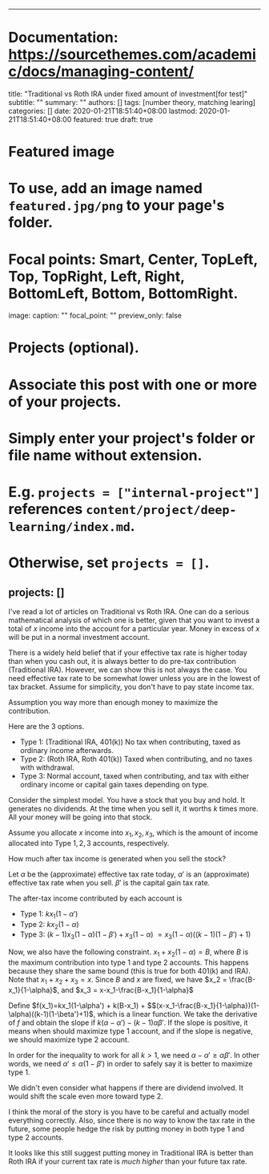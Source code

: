 
---
# Documentation: https://sourcethemes.com/academic/docs/managing-content/

title: "Traditional vs Roth IRA under fixed amount of investment[for test]"
subtitle: ""
summary: ""
authors: []
tags: [number theory, matching learing]
categories: []
date: 2020-01-21T18:51:40+08:00
lastmod: 2020-01-21T18:51:40+08:00
featured: true
draft: true

# Featured image
# To use, add an image named `featured.jpg/png` to your page's folder.
# Focal points: Smart, Center, TopLeft, Top, TopRight, Left, Right, BottomLeft, Bottom, BottomRight.
image:
  caption: ""
  focal_point: ""
  preview_only: false

# Projects (optional).
#   Associate this post with one or more of your projects.
#   Simply enter your project's folder or file name without extension.
#   E.g. `projects = ["internal-project"]` references `content/project/deep-learning/index.md`.
#   Otherwise, set `projects = []`.
projects: []
---

I've read a lot of articles on Traditional vs Roth IRA. One can do a serious mathematical analysis of which one is better, given that you want to invest a total of $x$ income into the account for a particular year. Money in excess of $x$ will be put in a normal investment account. 

There is a widely held belief that if your effective tax rate is higher today than when you cash out, it is always better to do pre-tax contribution (Traditional IRA). However, we can show this is not always the case. You need effective tax rate to be somewhat lower unless you are in the lowest of tax bracket. Assume for simplicity, you don't have to pay state income tax.

Assumption you way more than enough money to maximize the contribution.

Here are the 3 options.

- Type 1: (Traditional IRA, 401(k)) No tax when contributing, taxed as ordinary income afterwards.
- Type 2: (Roth IRA, Roth 401(k)) Taxed when contributing, and no taxes with withdrawal.
- Type 3: Normal account, taxed when contributing, and tax with either ordinary income or capital gain taxes depending on type. 

Consider the simplest model. You have a stock that you buy and hold. It generates no dividends. At the time when you sell it, it worths $k$ times more. All your money will be going into that stock.

Assume you allocate $x$ income into $x_1,x_2,x_3$, which is the amount of income allocated into Type $1,2,3$ accounts, respectively.

How much after tax income is generated when you sell the stock?

Let $\alpha$ be the (approximate) effective tax rate today, $\alpha'$ is an (approximate) effective tax rate when you sell. $\beta'$ is the capital gain tax rate.

The after-tax income contributed by each account is

 - Type 1: $kx_1(1-\alpha')$
 - Type 2: $kx_2(1-\alpha)$
 - Type 3: $(k-1)x_3(1-\alpha)(1-\beta') + x_3(1-\alpha)$ $= x_3(1-\alpha)((k-1)(1-\beta')+1)$

Now, we also have the following constraint. $x_1+x_2(1-\alpha)=B$, where $B$ is the maximum contribution into type 1 and type 2 accounts. This happens because they share the same bound (this is true for both 401(k) and IRA). Note that $x_1+x_2+x_3=x$. Since $B$ and $x$ are fixed, we have $x_2 = \frac{B-x_1}{1-\alpha}$, and $x_3 = x-x_1-\frac{B-x_1}{1-\alpha}$

Define $f(x_1)=kx_1(1-\alpha') + k(B-x_1) + $$(x-x_1-\frac{B-x_1}{1-\alpha})(1-\alpha)((k-1)(1-\beta')+1)$, which is a linear function. We take the derivative of $f$ and obtain the slope if $k(\alpha-\alpha')- (k-1)\alpha\beta'$. If the slope is positive, it means when should maximize type $1$ account, and if the slope is negative, we should maximize type $2$ account.

In order for the inequality to work for all $k>1$, we need $\alpha-\alpha'\geq \alpha\beta'$.
In other words, we need $\alpha'\leq \alpha(1-\beta')$ in order to safely say it is better to maximize type 1.

We didn't even consider what happens if there are dividend involved. It would shift the scale even more toward type 2. 

I think the moral of the story is you have to be careful and actually model everything correctly. Also, since there is no way to know the tax rate in the future, some people hedge the risk by putting money in both type 1 and type 2 accounts. 

It looks like this still suggest putting money in Traditional IRA is better than Roth IRA if your current tax rate is *much higher* than your future tax rate.
